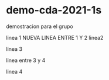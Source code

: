 # demo-cda-2021-1s
demostracion para el grupo

linea 1
NUEVA LINEA ENTRE 1 Y 2
linea2

linea 3

linea entre 3 y 4

linea 4
